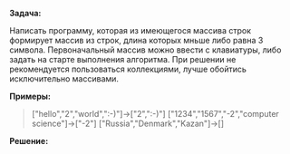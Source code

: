 **Задача:**

Написать программу, которая из имеющегося массива строк формирует массив из строк, длина которых мньше либо равна 3 символа.
Первоначальный массив можно ввести с клавиатуры, либо задать на старте выполнения алгоритма.
При решении не рекомендуется пользоваться коллекциями, лучше обойтись исключительно массивами.

**Примеры:**

>["hello","2","world",":-)"]->["2",":-)"]
>["1234","1567","-2","computer science"]->["-2"]
>["Russia","Denmark","Kazan"]->[]

**Решение:**


